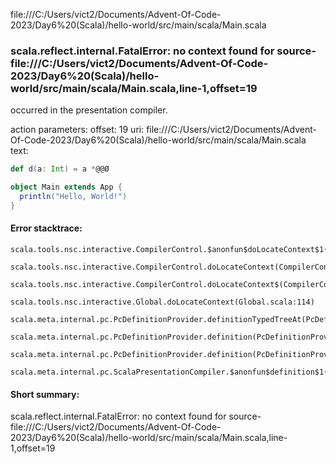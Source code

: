 file:///C:/Users/vict2/Documents/Advent-Of-Code-2023/Day6%20(Scala)/hello-world/src/main/scala/Main.scala
### scala.reflect.internal.FatalError: no context found for source-file:///C:/Users/vict2/Documents/Advent-Of-Code-2023/Day6%20(Scala)/hello-world/src/main/scala/Main.scala,line-1,offset=19

occurred in the presentation compiler.

action parameters:
offset: 19
uri: file:///C:/Users/vict2/Documents/Advent-Of-Code-2023/Day6%20(Scala)/hello-world/src/main/scala/Main.scala
text:
```scala
def d(a: Int) = a *@@Ø

object Main extends App {
  println("Hello, World!")
}
```



#### Error stacktrace:

```
scala.tools.nsc.interactive.CompilerControl.$anonfun$doLocateContext$1(CompilerControl.scala:100)
	scala.tools.nsc.interactive.CompilerControl.doLocateContext(CompilerControl.scala:100)
	scala.tools.nsc.interactive.CompilerControl.doLocateContext$(CompilerControl.scala:99)
	scala.tools.nsc.interactive.Global.doLocateContext(Global.scala:114)
	scala.meta.internal.pc.PcDefinitionProvider.definitionTypedTreeAt(PcDefinitionProvider.scala:151)
	scala.meta.internal.pc.PcDefinitionProvider.definition(PcDefinitionProvider.scala:68)
	scala.meta.internal.pc.PcDefinitionProvider.definition(PcDefinitionProvider.scala:16)
	scala.meta.internal.pc.ScalaPresentationCompiler.$anonfun$definition$1(ScalaPresentationCompiler.scala:321)
```
#### Short summary: 

scala.reflect.internal.FatalError: no context found for source-file:///C:/Users/vict2/Documents/Advent-Of-Code-2023/Day6%20(Scala)/hello-world/src/main/scala/Main.scala,line-1,offset=19